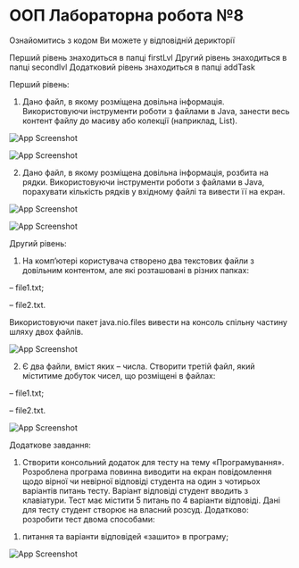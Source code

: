 
# ООП Лабораторна робота №8

Ознайомитись з кодом Ви можете у відповідній дерикторії

Перший рівень знаходиться в папці firstLvl
Другий рівень знаходиться в папці secondlvl
Додатковий рівень знаходиться в папці addTask


Перший рівень:
1.	Дано файл, в якому розміщена довільна інформація. Використовуючи інструменти роботи з файлами в Java, занести весь контент файлу до масиву або колекції (наприклад, List).

![App Screenshot](https://i.postimg.cc/3wN7mSpg/firstlvlfirsttask.jpg)

![App Screenshot](https://i.postimg.cc/7YXLpQ32/firstlvlfirsttask-second-screen.jpg)

2.	Дано файл, в якому розміщена довільна інформація, розбита на рядки. Використовуючи інструменти роботи з файлами в Java, порахувати кількість рядків у вхідному файлі та вивести її на екран.

![App Screenshot](https://i.postimg.cc/28xxgm97/second-task-1-lvl.jpg)

![App Screenshot](https://i.postimg.cc/9fN2p6jW/1.jpg)

Другий рівень:
1.	На комп’ютері користувача створено два текстових файли з довільним контентом, але які розташовані в різних папках:

–	file1.txt; 

–	file2.txt.

Використовуючи пакет java.nio.files вивести на консоль спільну частину шляху двох файлів.

![App Screenshot](https://i.postimg.cc/TPc0vxP6/2.jpg)

2.	Є два файли, вміст яких – числа. Створити третій файл, який міститиме добуток чисел, що розміщені в файлах:

–	file1.txt;

–	file2.txt.

![App Screenshot](https://i.postimg.cc/htL6vHGC/image.jpg)

Додаткове завдання:
1.	Створити консольний додаток для тесту на тему «Програмування». Розроблена програма повинна виводити на екран повідомлення щодо вірної чи невірної відповіді студента на один з чотирьох варіантів питань тесту. Варіант відповіді студент вводить з клавіатури. Тест має містити 5 питань по 4 варіанти відповіді. Дані для тесту студент створює на власний розсуд.
Додатково:
розробити тест двома способами:
1)	питання та варіанти відповідей «зашито» в програму;

![App Screenshot](https://i.postimg.cc/KzxJVzrF/image.jpg)
